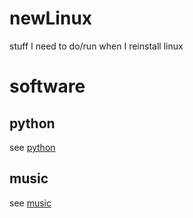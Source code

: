 # newLinux
stuff I need to do/run when I reinstall linux


# software
## python
see [python](python.md)

## music
see [music](music.md)
